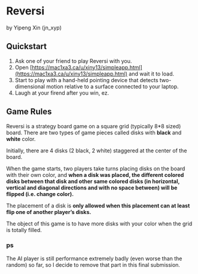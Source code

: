 # Reversi
by Yipeng Xin (jn_xyp)

## Quickstart
1. Ask one of your friend to play Reversi with you.
2. Open [https://mac1xa3.ca/u/xiny13/simpleapp.html](https://mac1xa3.ca/u/xiny13/simpleapp.html) and wait it to load.
3. Start to play with a hand-held pointing device that detects two-dimensional motion relative to a surface connected to your laptop.
4. Laugh at your firend after you win, ez.

## Game Rules
Reversi is a strategy board game on a square grid (typically 8*8 sized) board. There are two types of game pieces called disks with **black** and **white** color. 

Initially, there are 4 disks (2 black, 2 white) staggered at the center of the board. 

When the game starts, two players take turns placing disks on the board with their own color, and **when a disk was placed, the different colored disks between that disk and other same colored disks (in horizontal, vertical and diagonal directions and with no space between) will be flipped (i.e. change color).** 

The placement of a disk is **only allowed when this placement can at least flip one of another player’s disks.** 

The object of this game is to have more disks with your color when the grid is totally filled.

### ps
The AI player is still performance extremely badly (even worse than the random) so far, so I decide to remove that part in this final submission. 